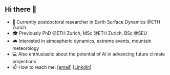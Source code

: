## Hi there 👋

<!--
**ruolanxixi/ruolanxixi** is a ✨ _special_ ✨ repository because its `README.md` (this file) appears on your GitHub profile.

Here are some ideas to get you started:

- 🔭 I’m currently working on ...
- 🌱 I’m currently learning ...
- 👯 I’m looking to collaborate on ...
- 🤔 I’m looking for help with ...
- 💬 Ask me about ...
- 📫 How to reach me: ...
- 😄 Pronouns: ...
- ⚡ Fun fact: ...
-->

- 🔭 Currently postdoctoral researcher in Earth Surface Dynamics @ETH Zurich
- 🎓 Previously PhD @ETH Zurich, MSc @ETH Zurich, BSc @SEU
- 🌧️ Interested in atmospheric dynamics, extreme events, mountain meteorology
- 💻 Also enthusiastic about the potential of AI in advancing future climate projections
- 📫 How to reach me: [[email](ruolan.xiang@env.ethz.ch)] [[LinkdIn](www.linkedin.com/in/ruolanxiang)]
